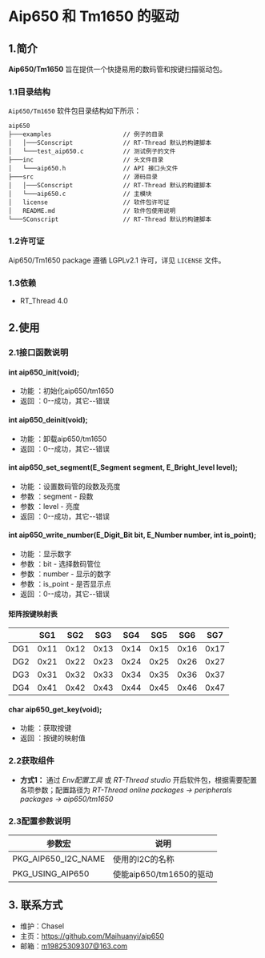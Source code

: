 # Aip650 和 Tm1650 的驱动

## 1.简介

**Aip650/Tm1650** 旨在提供一个快捷易用的数码管和按键扫描驱动包。

### 1.1目录结构

`Aip650/Tm1650` 软件包目录结构如下所示：

``` 
aip650
├───examples                    // 例子的目录
│   │───SConscript              // RT-Thread 默认的构建脚本
│   └───test_aip650.c           // 测试例子的文件
├───inc                         // 头文件目录
│   └───aip650.h                // API 接口头文件
├───src                         // 源码目录
│   │───SConscript              // RT-Thread 默认的构建脚本
│   └───aip650.c                // 主模块
│   license                     // 软件包许可证
│   README.md                   // 软件包使用说明
└───SConscript                  // RT-Thread 默认的构建脚本
```

### 1.2许可证

 Aip650/Tm1650 package 遵循 LGPLv2.1 许可，详见 `LICENSE` 文件。

### 1.3依赖

- RT_Thread 4.0

## 2.使用

### 2.1接口函数说明

#### int aip650_init(void);
- 功能 ：初始化aip650/tm1650
- 返回 ：0--成功，其它--错误

#### int aip650_deinit(void);
- 功能 ：卸载aip650/tm1650
- 返回 ：0--成功，其它--错误

#### int aip650_set_segment(E_Segment segment, E_Bright_level level);
- 功能 ：设置数码管的段数及亮度
- 参数 ：segment - 段数
- 参数 ：level - 亮度
- 返回 ：0--成功，其它--错误

#### int aip650_write_number(E_Digit_Bit bit, E_Number number, int is_point);
- 功能 ：显示数字
- 参数 ：bit - 选择数码管位
- 参数 ：number - 显示的数字
- 参数 ：is_point  - 是否显示点
- 返回 ：0--成功，其它--错误

#### 矩阵按键映射表
||SG1|SG2|SG3|SG4|SG5|SG6|SG7|
|:--:|:--:|:--:|:--:|:--:|:--:|:--:|:--:|
|DG1|0x11|0x12|0x13|0x14|0x15|0x16|0x17|
|DG2|0x21|0x22|0x23|0x24|0x25|0x26|0x27|
|DG3|0x31|0x32|0x33|0x34|0x35|0x36|0x37|
|DG4|0x41|0x42|0x43|0x44|0x45|0x46|0x47|

#### char aip650_get_key(void);
- 功能 ：获取按键
- 返回 ：按键的映射值

### 2.2获取组件

- **方式1：**
通过 *Env配置工具* 或 *RT-Thread studio* 开启软件包，根据需要配置各项参数；配置路径为 *RT-Thread online packages -> peripherals packages -> aip650/tm1650* 


### 2.3配置参数说明

| 参数宏 | 说明 |
| ---- | ---- |
| PKG_AIP650_I2C_NAME 		| 使用的I2C的名称
| PKG_USING_AIP650 	    	| 使能aip650/tm1650的驱动

## 3. 联系方式

* 维护：Chasel
* 主页：https://github.com/Maihuanyi/aip650
* 邮箱：m19825309307@163.com

